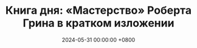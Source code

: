 ---
title: "Книга дня: «Мастерство» Роберта Грина в кратком изложении"
description: >-
  🎯 «Мастерство» — глубокий и вдохновляющий труд Роберта Грина о том, как стать выдающимся в любом деле через осознанную практику, терпение и стратегическое мышление. Станьте мастером! Обзор книги Роберта Грина: развитие навыков, целенаправленная практика и успех.
date: 2024-05-31 00:00:00 +0800
categories: [Мышление, Конспекты-книг]
tags:
  [
    роберт-грин,
    мастерство,
    экспертиза,
    развитие-навыков,
    целенаправленная-практика,
    глубокая-работа,
    ремесло,
    талант,
    долгосрочные-цели,
    учебное-мышление,
    страсть,
    карьерный-рост
  ]
image:
alt: Обложка книги Мастерство Роберта Грина
fallback:
  -
  -
---